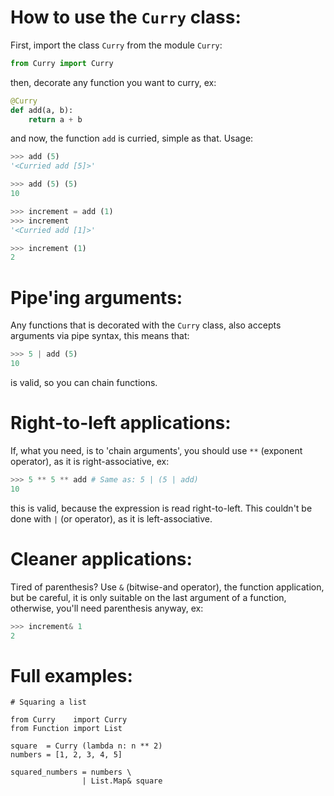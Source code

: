# How to use the `Curry` class:
First, import the class `Curry` from the module `Curry`:
```py
from Curry import Curry
```
then, decorate any function you want to curry, ex:
```py
@Curry
def add(a, b):
    return a + b
```
and now, the function `add` is curried, simple as that. Usage:
```py
>>> add (5)
'<Curried add [5]>'

>>> add (5) (5)
10

>>> increment = add (1)
>>> increment
'<Curried add [1]>'

>>> increment (1)
2
```

# Pipe'ing arguments:
Any functions that is decorated with the `Curry` class, also accepts arguments via pipe syntax, this means that:
```py
>>> 5 | add (5)
10
```
is valid, so you can chain functions.

# Right-to-left applications:
If, what you need, is to 'chain arguments', you should use `**` (exponent operator), as it is right-associative, ex:
```py
>>> 5 ** 5 ** add # Same as: 5 | (5 | add)
10
```
this is valid, because the expression is read right-to-left. This couldn't be done with `|` (or operator), as it is left-associative.

# Cleaner applications:
Tired of parenthesis? Use `&` (bitwise-and operator), the function application, but be careful, it is only suitable on the last argument of a function, otherwise, you'll need parenthesis anyway, ex:
```py
>>> increment& 1
2
```

# Full examples:
```
# Squaring a list

from Curry    import Curry
from Function import List

square  = Curry (lambda n: n ** 2)
numbers = [1, 2, 3, 4, 5]

squared_numbers = numbers \
                | List.Map& square
```
